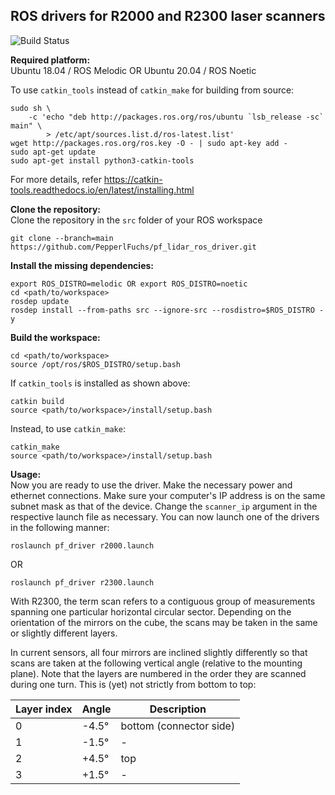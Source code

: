 ## ROS drivers for R2000 and R2300 laser scanners

![Build Status](https://github.com/PepperlFuchs/pf_lidar_ros_driver/actions/workflows/main.yml/badge.svg)

**Required platform:**  
Ubuntu 18.04 / ROS Melodic OR Ubuntu 20.04 / ROS Noetic  

To use `catkin_tools` instead of `catkin_make` for building from source:
```
sudo sh \
    -c 'echo "deb http://packages.ros.org/ros/ubuntu `lsb_release -sc` main" \
        > /etc/apt/sources.list.d/ros-latest.list'
wget http://packages.ros.org/ros.key -O - | sudo apt-key add -
sudo apt-get update
sudo apt-get install python3-catkin-tools
```

For more details, refer https://catkin-tools.readthedocs.io/en/latest/installing.html
  
**Clone the repository:**  
Clone the repository in the `src` folder of your ROS workspace
```
git clone --branch=main https://github.com/PepperlFuchs/pf_lidar_ros_driver.git
```
  
**Install the missing dependencies:**  
```
export ROS_DISTRO=melodic OR export ROS_DISTRO=noetic
cd <path/to/workspace>
rosdep update
rosdep install --from-paths src --ignore-src --rosdistro=$ROS_DISTRO -y
```
  
**Build the workspace:**  
```
cd <path/to/workspace>
source /opt/ros/$ROS_DISTRO/setup.bash
```
If `catkin_tools` is installed as shown above:
```
catkin build
source <path/to/workspace>/install/setup.bash
```
Instead, to use `catkin_make`:
```
catkin_make
source <path/to/workspace>/install/setup.bash
```
  
**Usage:**  
Now you are ready to use the driver. Make the necessary power and ethernet connections. Make sure your computer's IP address is on the same subnet mask as that of the device. Change the `scanner_ip` argument in the respective launch file as necessary. You can now launch one of the drivers in the following manner:  
```
roslaunch pf_driver r2000.launch
```
OR
```
roslaunch pf_driver r2300.launch
```
With R2300, the term scan refers to a contiguous group of measurements spanning one particular horizontal circular
sector. Depending on the orientation of the mirrors on the cube, the scans may be taken in the same or slightly different
layers.  
  
In current sensors, all four mirrors are inclined slightly differently so that scans are taken at the following vertical
angle (relative to the mounting plane). Note that the layers are numbered in the order they are scanned during one
turn. This is (yet) not strictly from bottom to top:

| **Layer index** | **Angle** | **Description** |
|-----------------|-----------|-----------------|
|0 |-4.5°|bottom (connector side)|
|1 |-1.5° | - |
|2 |+4.5° | top |
|3 |+1.5° | - |

